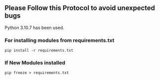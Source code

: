 ## Please Follow this Protocol to avoid unexpected bugs
Python 3.10.7 has been used.

### For installing modules from requirements.txt
```
pip install -r requirements.txt
```
### If New Modules installed

```
pip freeze > requirements.txt
```

